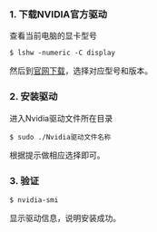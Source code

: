 ### 1. 下载NVIDIA官方驱动
查看当前电脑的显卡型号
```
$ lshw -numeric -C display
```
然后到[官网下载](https://www.nvidia.com/Download/index.aspx?lang=cn)，选择对应型号和版本。

### 2. 安装驱动
进入Nvidia驱动文件所在目录
```
$ sudo ./Nvidia驱动文件名称
```
根据提示做相应选择即可。
### 3. 验证
```
$ nvidia-smi
```
显示驱动信息，说明安装成功。
